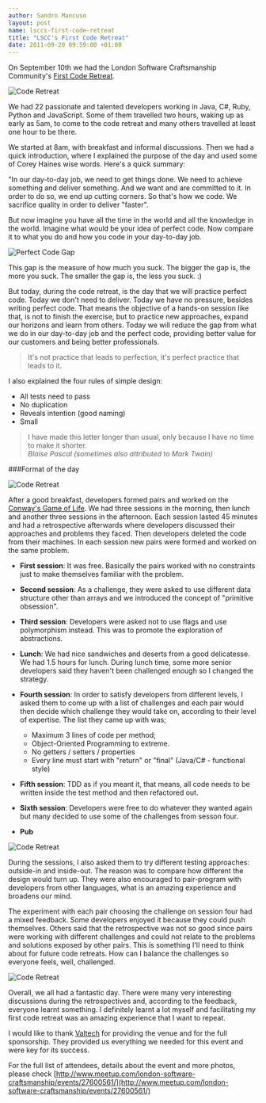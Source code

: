 ```yaml
---
author: Sandro Mancuso
layout: post
name: lsccs-first-code-retreat
title: "LSCC's First Code Retreat"
date: 2011-09-20 09:59:00 +01:00
---
```


On September 10th
we had the London Software Craftsmanship Community's [First Code Retreat](http://www.meetup.com/london-software-craftsmanship/events/27600561/).

![Code Retreat]({{site.baseurl}}/assets/custom/img/blog/coderetreat01.jpg)

We had 22 passionate and talented developers working in Java, C\#, Ruby,
Python and JavaScript. Some of them travelled two hours, waking up as
early as 5am, to come to the code retreat and many others travelled at
least one hour to be there.

We started at 8am, with breakfast and informal discussions. Then we had
a quick introduction, where I explained the purpose of the day and used
some of Corey Haines wise words. Here's a quick summary:

"In our day-to-day job, we need to get things done. We need to achieve
something and deliver something. And we want and are committed to it. In
order to do so, we end up cutting corners. So that's how we code. We
sacrifice quality in order to deliver "faster".

But now imagine you have all the time in the world and all the knowledge
in the world. Imagine what would be your idea of perfect code. Now
compare it to what you do and how you code in your day-to-day job.


![Perfect Code Gap]({{site.baseurl}}/assets/custom/img/blog/PerfectCode_Gap.jpg)

This gap is the measure of how much you suck. The bigger the gap is, the
more you suck. The smaller the gap is, the less you suck. :)

But today, during the code retreat, is the day that we will practice
perfect code. Today we don't need to deliver. Today we have no pressure,
besides writing perfect code. That means the objective of a hands-on
session like that, is not to finish the exercise, but to practice new
approaches, expand our horizons and learn from others. Today we will
reduce the gap from what we do in our day-to-day job and the perfect
code, providing better value for our customers and being better
professionals.


<blockquote>It's not practice that leads to perfection, it's perfect practice that leads to it.</blockquote>


I also explained the four rules of simple design:

-   All tests need to pass
-   No duplication
-   Reveals intention (good naming)
-   Small


<blockquote>I have made this letter longer than usual, only because I have no time to make it shorter.
 <footer><cite>Blaise Pascal (sometimes also attributed to Mark Twain)</cite></footer>
</blockquote>

###Format of the day


![Code Retreat]({{site.baseurl}}/assets/custom/img/blog/coderetreat04.jpg)

After a good breakfast, developers formed pairs and worked on the
[Conway's Game of Life](http://en.wikipedia.org/wiki/Conway%27s_Game_of_Life). We had
three sessions in the morning, then lunch and another three sessions in
the afternoon. Each session lasted 45 minutes and had a retrospective
afterwards where developers discussed their approaches and problems they
faced. Then developers deleted the code from their machines. In each
session new pairs were formed and worked on the same problem.


-   **First session**: It was free. Basically the pairs worked with no
    constraints just to make themselves familiar with the problem.
-   **Second session**: As a challenge, they were asked to use different
    data structure other than arrays and we introduced the concept of
    "primitive obsession".
-   **Third session**: Developers were asked not to use flags and use
    polymorphism instead. This was to promote the exploration of
    abstractions.

-   **Lunch**: We had nice sandwiches and deserts from a good
    delicatesse. We had 1.5 hours for lunch. During lunch time, some
    more senior developers said they haven't been challenged enough so I
    changed the strategy.

-   **Fourth session**: In order to satisfy developers from different
    levels, I asked them to come up with a list of challenges and each
    pair would then decide which challenge they would take on, according
    to their level of expertise. The list they came up with was;
    -   Maximum 3 lines of code per method;
    -   Object-Oriented Programming to extreme.
    -   No getters / setters / properties
    -   Every line must start with "return" or "final" (Java/C\# -
        functional style)

-   **Fifth session**: TDD as if you meant it, that means, all code
    needs to be written inside the test method and then refactored out.
-   **Sixth session**: Developers were free to do whatever they wanted
    again but many decided to use some of the challenges from sesson
    four. 
-   **Pub**


![Code Retreat]({{site.baseurl}}/assets/custom/img/blog/coderetreat11.jpg)

During the sessions, I also asked them to try different testing
approaches: outside-in and inside-out. The reason was to compare how
different the design would turn up. They were also encouraged to
pair-program with developers from other languages, what is an amazing
experience and broadens our mind. 

The experiment with each pair choosing the challenge on session four had
a mixed feedback. Some developers enjoyed it because they could push
themselves. Others said that the retrospective was not so good since
pairs were working with different challenges and could not relate to the
problems and solutions exposed by other pairs. This is something I'll
need to think about for future code retreats. How can I balance the
challenges so everyone feels, well, challenged.


![Code Retreat]({{site.baseurl}}/assets/custom/img/blog/coderetreat15.jpg)

Overall, we all had a fantastic day. There were many very interesting
discussions during the retrospectives and, according to the feedback,
everyone learnt something. I definitely learnt a lot myself and
facilitating my first code retreat was an amazing experience that I want
to repeat.

I would like to thank [Valtech](http://valtech.co.uk/) for providing the
venue and for the full sponsorship. They provided us everything we
needed for this event and were key for its success.

For the full list of attendees, details about the event and more photos,
please check
[http://www.meetup.com/london-software-craftsmanship/events/27600561/](http://www.meetup.com/london-software-craftsmanship/events/27600561/)
